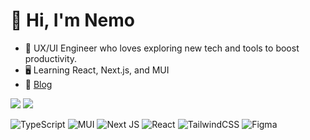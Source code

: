 # 💫 Hi, I'm Nemo
- 🌱 UX/UI Engineer who loves exploring new tech and tools to boost productivity.<br>
- 🖥️ Learning React, Next.js, and MUI
- 📔 [Blog](https://nemo-blog.netlify.app/)

![](https://github-readme-stats.vercel.app/api?username=nemopear&theme=nightowl&hide_border=true&include_all_commits=true&count_private=true)
![](https://github-readme-stats.vercel.app/api/top-langs/?username=nemopear&theme=nightowl&hide_border=true&include_all_commits=true&count_private=true&layout=compact)

![TypeScript](https://img.shields.io/badge/typescript-%23007ACC.svg?style=for-the-badge&logo=typescript&logoColor=white) ![MUI](https://img.shields.io/badge/MUI-%230081CB.svg?style=for-the-badge&logo=mui&logoColor=white)  ![Next JS](https://img.shields.io/badge/Next-black?style=for-the-badge&logo=next.js&logoColor=white) ![React](https://img.shields.io/badge/react-%2320232a.svg?style=for-the-badge&logo=react&logoColor=%2361DAFB) ![TailwindCSS](https://img.shields.io/badge/tailwindcss-%2338B2AC.svg?style=for-the-badge&logo=tailwind-css&logoColor=white) ![Figma](https://img.shields.io/badge/figma-%23F24E1E.svg?style=for-the-badge&logo=figma&logoColor=white)
